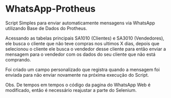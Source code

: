 # WhatsApp-Protheus
Script Simples para enviar automaticamente mensagens via WhatsApp utilizando Base de Dados do Protheus.

Acessando as tabelas principais SA1010 (Clientes) e SA3010 (Vendedores), ele busca o cliente que não teve 
compras nos ultimos X dias, depois que selecionou o cliente ele busca o vendedor desse cliente para então
enviar a mensagem para o vendedor com os dados do seu cliente que não está comprando. 

Foi criado um campo personalizado que registra quando a mensagem foi enviada
para não enviar novamente na próxima execução do Script.

Obs. De tempos em tempos o código da pagina do WhatsApp Web é modificado, então é necessário reajustar a parte do Selenium. 
